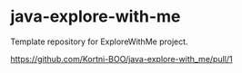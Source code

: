 # java-explore-with-me
Template repository for ExploreWithMe project.

https://github.com/Kortni-BOO/java-explore-with_me/pull/1
